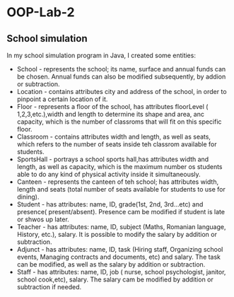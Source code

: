 # OOP-Lab-2

## School simulation

In my school simulation program in Java, I created some entities:
- School - represents the school; its name, surface and annual funds can be chosen. Annual funds can also be modified subsequently, by addion or subtraction.
- Location - contains attributes city and address of the school, in order to pinpoint a certain location of it.
- Floor - represents a floor of the school, has attributes floorLevel ( 1,2,3,etc.),width and length to determine its shape and area, anc capacity, which is the number of classroms that will fit on this specific floor.
- Classroom - contains attributes width and length, as well as seats, which refers to the number of seats inside teh classrom available for students.
- SportsHall - portrays a school sports hall,has attributes width and length, as well as capacity, which is the maximum number os students able to do any kind of physical activity inside it simultaneously.
- Canteen - represents the canteen of teh school; has attributes width, length and seats (total number of seats available for students to use for dining).
- Student - has attributes: name, ID, grade(1st, 2nd, 3rd...etc) and presence( present/absent). Presence cam be modified if student is late or shwos up later.
- Teacher - has attributes: name, ID, subject (Maths, Romanian language, History, etc.), salary. It is possible to modify the salary by addition or subtraction.
- Adjunct - has attributes: name, ID, task (Hiring staff, Organizing school events, Managing contracts and documents, etc) and salary. The task can be modified, as well as the salary by addition or subtraction.
- Staff - has attributes: name, ID, job ( nurse, school psychologist, janitor, school cook,etc), salary. The salary cam be modified by addition or subtraction if needed.

